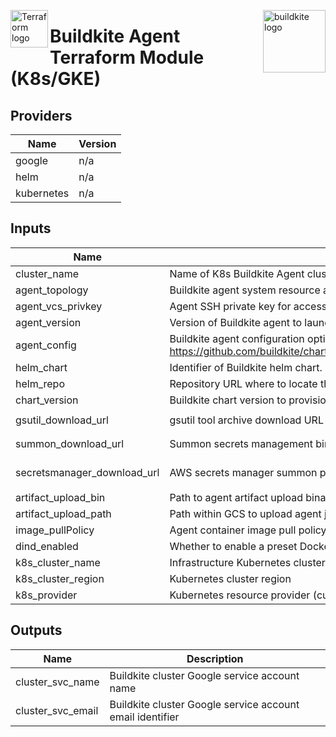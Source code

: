 <p><img src="https://www.thepracticalsysadmin.com/wp-content/uploads/2020/03/terraform1.png" alt="Terraform logo" title="terraform" align="left" height="60" /></p>
<p><img src="https://buildkite.com/docs/assets/integrations/github_enterprise/buildkite-square-58030b96d33965fef1e4ea8c6d954f6422a2489e25b6b670b521421fcaa92088.png" alt="buildkite logo" title="buildkite" align="right" height="100" /></p>

# Buildkite Agent Terraform Module (K8s/GKE)

## Providers

| Name | Version |
|------|---------|
| google | n/a |
| helm | n/a |
| kubernetes | n/a |

## Inputs

| Name | Description | Type | Default | Required |
|------|-------------|------|---------|:-----:|
| cluster\_name | Name of K8s Buildkite Agent cluster to provision | `string` | n/a | yes |
| agent\_topology | Buildkite agent system resource and metadata specification | `map` | `{}` | yes |
| agent\_vcs\_privkey | Agent SSH private key for access to (Github) version control system | `string` | n/a | no |
| agent\_version | Version of Buildkite agent to launch | `string` | 3 | no |
| agent\_config | Buildkite agent configuration options (see: https://github.com/buildkite/charts/blob/master/stable/agent/README.md#configuration) | `map(string)` | `{}` | no |
| helm\_chart | Identifier of Buildkite helm chart. | `string` | `buildkite/agent` | no |
| helm\_repo | Repository URL where to locate the requested Buildkite chart. | `string` | `https://buildkite.github.io/charts/` | no |
| chart\_version | Buildkite chart version to provision | `string` | `0.3.16` | no |
| gsutil\_download\_url | gsutil tool archive download URL | `string` | `https://dl.google.com/dl/cloudsdk/channels/rapid/downloads/google-cloud-sdk-296.0.1-linux-x86_64.tar.gz` | no |
| summon\_download\_url | Summon secrets management binary download URL | `string` | `https://github.com/cyberark/summon/releases/download/v0.8.1/summon-linux-amd64.tar.gz` | no |
| secretsmanager\_download\_url | AWS secrets manager summon provider download URL | `string` | `https://github.com/cyberark/summon-aws-secrets/releases/download/v0.3.0/summon-aws-secrets-linux-amd64.tar.gz` | no |
| artifact\_upload\_bin | Path to agent artifact upload binary | `string` | `/usr/local/google-cloud-sdk/bin/gsutil` | no |
| artifact\_upload\_path | Path within GCS to upload agent job artifacts | `string` | `gs://buildkite_k8s/coda/shared` | no |
| image\_pullPolicy | Agent container image pull policy | `string` | `IfNotPresent` | no |
| dind\_enabled | Whether to enable a preset Docker-in-Docker(DinD) pod configuration | `bool` | `true` | no |
| k8s\_cluster\_name | Infrastructure Kubernetes cluster to provision Buildkite agents on | `string` | `coda-infra-east` | no |
| k8s\_cluster\_region | Kubernetes cluster region | `string` | `useast-1` | no |
| k8s\_provider | Kubernetes resource provider (currently supports `GKE` and `minikube`) | `string` | `minikube` | no |

## Outputs

| Name | Description |
|------|-------------|
| cluster_svc_name | Buildkite cluster Google service account name  |
| cluster_svc_email | Buildkite cluster Google service account email identifier  |
